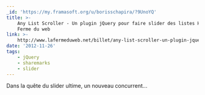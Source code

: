 ```yaml
---
_id: 'https://my.framasoft.org/u/borisschapira/?9UnoYQ'
title: >-
    Any List Scroller - Un plugin jQuery pour faire slider des listes HTML - La
    Ferme du web
link: >-
    http://www.lafermeduweb.net/billet/any-list-scroller-un-plugin-jquery-pour-faire-slider-des-listes-html-1477.html
date: '2012-11-26'
tags:
    - jQuery
    - sharemarks
    - slider
---
```


<div class="markdown"><p>Dans la quête du slider ultime, un nouveau concurrent...
</p></div>
